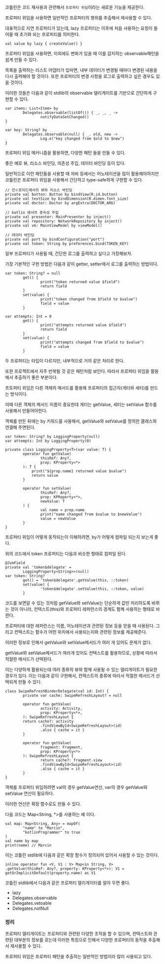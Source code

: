 코틀린은 코드 재사용과 관련해서 `프로퍼티 위임`이라는 새로운 기능을 제공한다.

프로퍼티 위임을 사용하면 일반적인 프로퍼티의 행위를 추출해서 재사용할 수 있다.

대표적으로 지연 프로퍼티가 있는데, lazy 프로퍼티는 이후에 처음 사용하는 요청이 들어올 때 초기화 되는 프로퍼티를 의미한다.

```
val value by lazy { createValue() }
```

프로퍼티 위임을 사용하면, 이외에도 변화가 있을 때 이를 감지하는 observable패턴을 쉽게 만들 수 있다.

목록을 출력하는 리스트 어댑터가 있따면, 내부 데이터가 변경될 때마다 변경된 내용을 다시 출력해야 할 것이다. 또한 프로퍼티의 변경 사항을 로그로 출력하고 싶은 경우도 있을 것이다.

이러한 것들은 다음과 같이 stdlib의 observable 델리게이트를 기반으로 간단하게 구현할 수 있다.

```
var items: List<Item> by
		Delegates.observable(listOf()) { _, _, _ -> 
				notifyDataSetChanged()
}

var key: String? by
		Delegates.observable(null) { _. old, new ->
				Log.e("key changed from $old to $new")
}
```

프로퍼티 위임 메커니즘을 활용하면, 다양한 패턴 들을 만들 수 있다.

좋은 예로 뷰, 리소스 바인딩, 의존성 주입, 데이터 바인딩 등이 있다.

일반적으로 이런 패턴들을 사용할 때 자바 등에서는 어노테이션을 많이 활용해야하지만 코틀린은 프로퍼티 위임을 사용해서 간단하고 type-safe하게 구현할 수 있다.

```
// 안ㄷ로이드에서의 뷰와 리소스 바인딩
private val button: Button by bindView(R.id.button)
private val textSize by bindDimension(R.dimen.font_size)
private val doctor: Doctor by argExtra(DOCTOR_ARG)

// kotlin 에서의 종속성 주입
private val presenter: MainPresenter by inject()
private val repository: NetworkRepository by inject()
private val vm: MainViewModel by viewModel()

// 데이터 바인딩
private val port by bindConfiguration("port")
private val token: String by preferences.bind(TOKEN_KEY)
```

일부 프로퍼티가 사용될 때, 간단한 로그를 출력하고 싶다고 가정해보자.

가장 기본적인 구현 방법은 다음과 같이 getter, setter에서 로그를 출력하는 방법이다.

```
var token: String? = null
		get() {
				print("token returned value $field")
				return field
		}
		set(value) {
				print("token changed from $field to $value")
				field = value
		}

var attempts: Int = 0
		get() {
				print("attempts returned value $field")
				return field
		}
		set(value) {
				print("attempts changed from $field to $value")
				field = value
		}
```

두 프로퍼티는 타입이 다르지만, 내부적으로 거의 같은 처리르 한다.

또한 프로젝트에서 자주 반복될 것 같은 패턴처럼 보인다. 따라서 프로퍼티 위임을 활용해서 추출하기 좋은 부분이다.

프토퍼티 위임은 다른 객체의 메서드를 활용해 프로퍼티의 접근자(게터와 세터)를 만드는 방식이다.

이때 다른 객체의 메서드 이름이 중요한데 게터는 getValue, 세터는 setValue 함수를 사용해서 만들어야한다.

객체를 만든 뒤에는 by 키워드를 사용해서, getValue와 setValue를 정의한 클래스와 연결해 주면된다.

```
var token: String? by LoggingProperty(null)
var attempts: Int by LoggingProperty(0)

private class LoggingProperty<T>(var value: T) {
		operator fun getValue(
				thisRef: Any?,
				prop: KProperty<*>
		): T {
			print("${prop.name} returned value $value")
			return value
		}

		operator fun setValue(
				thisRef: Any?,
				prop: KPRoperty<*>,
				newValue: T
		) {
				val name = prop.name
				print("name changed from $value to $newValue")
				value = newValue
		}
}
```

프로퍼티 위임이 어떻게 동작되는이 이해하려면, by가 어떻게 컴파일 되는지 보는게 좋다.

위의 코드에서 token 프로퍼티는 다음과 비슷한 형태로 컴파일 된다.

```
@JvmField
private val 'token$delegate' = 
		LoggingProperty<String>>(null)
var token: String?
		get() = 'token$delegate'.getValue(this, ::token)
		set(value) {
				'token$delegate'.setValue(this, ::token, value)
		}
```

코드를 보면알 수 있는 것처럼 getValue와 setValue는 단순하게 값만 처리하도록 바뀌는 것이 아니라, 컨텍스트(this)와 프로퍼티 레퍼런스의 경계도 함께 사용하는 형태로 바뀐다.

프로퍼티에 대한 레퍼런스는 이름, 어노테이션과 관련된 정보 등을 얻을 때 사용된다. 그리고 컨텍스트는 함수가 어떤 위치에서 사용되는지와 관련된 정보를 제공해준다.

이러한 정보로 인해서 getValue와 setValue메서드가 여러 개 있어도 문제가 없다.

getValue와 setValue메서드가 여러개 있어도 컨텍스트를 활용하므로, 상황에 따라서 적절한 메서드가 선택된다.

이는 다양하게 활용되는데 여러 종류의 뷰와 함께 사용될 수 있는 델리게이트가 필요한 경우가 있다. 이는 다음과 같이 구현해서, 컨텍스트의 종류에 따라서 적절한 메서드가 선택되게 만들 수 있다.

```
class SwipeRefreshBinderDelegate(val id: Int) {
		private var cache: SwipeRefreshLayout? = null

		operator fun getValue(
				activity: Activity,
				prop: KProperty<*>,
		): SwipeRefreshLayout {
		return cache?: activity
				.findViewById<SwipeRefreshLayout>(id)
				.also { cache = it }
		}
		
		operator fun getValue(
				fragment: Fragment,
				prop: KProperty<*>
		): SwipeRefreshLayout {
				return cache?: fragment.view
				.findViewById<SwipeRefreshLayout>(id)
				.also { cache = it }
		}
}
```

객체를 프로퍼티 위임하려면 val의 경우 getValue연산, var의 경우 getValue와 setValue 연산이 필요하다.

이러한 연산은 확장 함수로도 만들 수 있다.

다음 코드는 Map<String, *>를 사용하는 예 이다.

```
val map: Map<String, Any> = mapOf(
		"name" to "Marcin",
		"kotlinProgrammer" to true
)
val name by map
print(name) // Marcin
```

이는 코틀린 stdlib에 다음과 같은 확장 함수가 정의되어 있어서 사용할 수 있는 것이다.

```
inline operator fun <V, V1 : V> Map<in String, V>
.getValue(thisRef: Any?, property: KProperty<*>): V1 =
getOrImplicitDefault(property.name) as V1
```

코틀린 stdlib에서 다음과 같은 프로퍼티 델리게이터를 알아 두면 좋다.

- lazy
- Delegates.observable
- Delegates.vetoable
- Delegates.notNull

### 정리

프로퍼티 델리게이트는 프로퍼티와 관련된 다양한 조작을 할 수 있으며, 컨텍스트와 관련된 대부분의 정보를 갖는데 이러한 특징으로 인해서 다양한 프로퍼티의 동작을 추출해서 재사용할 수 있다.

프로퍼티 위임은 프로퍼티 패턴을 추출하는 일반적인 방법이라 많이 사용되고 있다.
